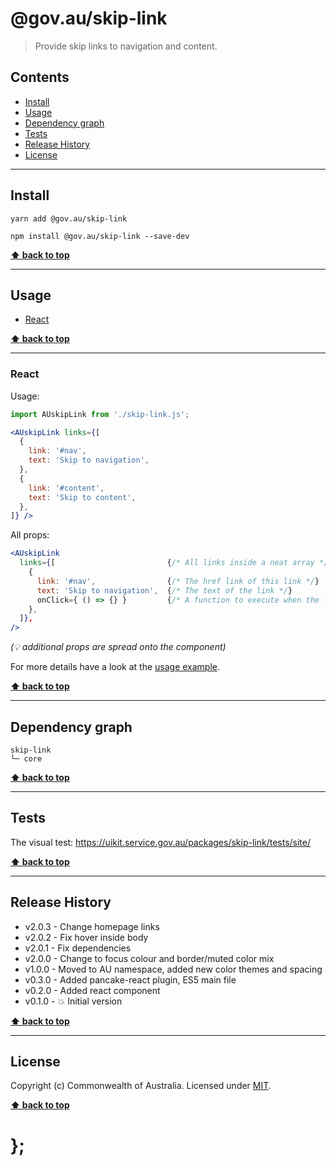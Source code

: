 @gov.au/skip-link
============

> Provide skip links to navigation and content.


## Contents

* [Install](#install)
* [Usage](#usage)
* [Dependency graph](#dependency-graph)
* [Tests](#tests)
* [Release History](#release-history)
* [License](#license)


----------------------------------------------------------------------------------------------------------------------------------------------------------------


## Install


```shell
yarn add @gov.au/skip-link
```

```shell
npm install @gov.au/skip-link --save-dev
```


**[⬆ back to top](#contents)**


----------------------------------------------------------------------------------------------------------------------------------------------------------------


## Usage


* [React](#react)


**[⬆ back to top](#contents)**


----------------------------------------------------------------------------------------------------------------------------------------------------------------


### React

Usage:

```jsx
import AUskipLink from './skip-link.js';

<AUskipLink links={[
  {
    link: '#nav',
    text: 'Skip to navigation',
  },
  {
    link: '#content',
    text: 'Skip to content',
  },
]} />
```

All props:

```jsx
<AUskipLink
  links={[                         {/* All links inside a neat array */}
    {
      link: '#nav',                {/* The href link of this link */}
      text: 'Skip to navigation',  {/* The text of the link */}
      onClick={ () => {} }         {/* A function to execute when the link is clicked, optional */},
    },
  ]},
/>
```
_(💡 additional props are spread onto the component)_

For more details have a look at the [usage example](https://github.com/govau/uikit/tree/master/packages/skip-link/tests/react/index.js).


**[⬆ back to top](#contents)**


----------------------------------------------------------------------------------------------------------------------------------------------------------------


## Dependency graph

```shell
skip-link
└─ core
```


**[⬆ back to top](#contents)**


----------------------------------------------------------------------------------------------------------------------------------------------------------------


## Tests

The visual test: https://uikit.service.gov.au/packages/skip-link/tests/site/


**[⬆ back to top](#contents)**


----------------------------------------------------------------------------------------------------------------------------------------------------------------


## Release History

* v2.0.3 - Change homepage links
* v2.0.2 - Fix hover inside body
* v2.0.1 - Fix dependencies
* v2.0.0 - Change to focus colour and border/muted color mix
* v1.0.0 - Moved to AU namespace, added new color themes and spacing
* v0.3.0 - Added pancake-react plugin, ES5 main file
* v0.2.0 - Added react component
* v0.1.0 - 💥 Initial version


**[⬆ back to top](#contents)**


----------------------------------------------------------------------------------------------------------------------------------------------------------------


## License

Copyright (c) Commonwealth of Australia.
Licensed under [MIT](https://raw.githubusercontent.com/govau/uikit/packages/core/master/LICENSE).


**[⬆ back to top](#contents)**

# };
